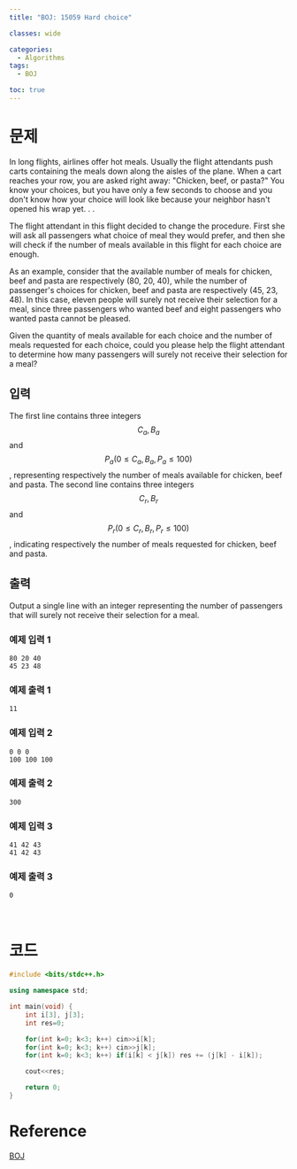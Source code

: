 ```yaml
---
title: "BOJ: 15059 Hard choice"

classes: wide

categories:
  - Algorithms
tags:
  - BOJ

toc: true
---
```


# 문제

In long flights, airlines offer hot meals. Usually the flight attendants push carts containing the meals down along the aisles of the plane. When a cart reaches your row, you are asked right away: "Chicken, beef, or pasta?" You know your choices, but you have only a few seconds to choose and you don't know how your choice will look like because your neighbor hasn't opened his wrap yet. . .

The flight attendant in this flight decided to change the procedure. First she will ask all passengers what choice of meal they would prefer, and then she will check if the number of meals available in this flight for each choice are enough.

As an example, consider that the available number of meals for chicken, beef and pasta are respectively (80, 20, 40), while the number of passenger's choices for chicken, beef and pasta are respectively (45, 23, 48). In this case, eleven people will surely not receive their selection for a meal, since three passengers who wanted beef and eight passengers who wanted pasta cannot be pleased.

Given the quantity of meals available for each choice and the number of meals requested for each choice, could you please help the flight attendant to determine how many passengers will surely not receive their selection for a meal?

## 입력

The first line contains three integers $$C_{a}, B_{a}$$ and $$P_{a} (0 \leq C_{a}, B_{a}, P_{a} \leq 100)$$, representing respectively the number of meals available for chicken, beef and pasta. The second line contains three integers $$C_{r}, B_{r}$$ and $$P_{r} (0 \leq C_{r}, B_{r}, P_{r} \leq 100)$$, indicating respectively the number of meals requested for chicken, beef and pasta.

## 출력

Output a single line with an integer representing the number of passengers that will surely not receive their selection for a meal.

### 예제 입력 1

```shell
80 20 40
45 23 48
```

### 예제 출력 1

```shell
11
```

### 예제 입력 2

```shell
0 0 0
100 100 100
```

### 예제 출력 2

```shell
300
```

### 예제 입력 3

```shell
41 42 43
41 42 43
```

### 예제 출력 3

```shell
0
```

<br/>

# 코드

```cpp
#include <bits/stdc++.h>

using namespace std;

int main(void) {
    int i[3], j[3];
    int res=0;

    for(int k=0; k<3; k++) cin>>i[k];
    for(int k=0; k<3; k++) cin>>j[k];
    for(int k=0; k<3; k++) if(i[k] < j[k]) res += (j[k] - i[k]);

    cout<<res;

    return 0;
}
```

# Reference

[BOJ](https://www.acmicpc.net/problem/15059)